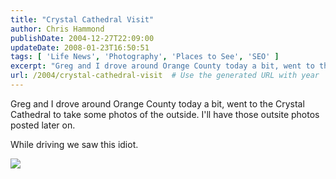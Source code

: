 ```yaml
---
title: "Crystal Cathedral Visit"
author: Chris Hammond
publishDate: 2004-12-27T22:09:00
updateDate: 2008-01-23T16:50:51
tags: [ 'Life News', 'Photography', 'Places to See', 'SEO' ]
excerpt: "Greg and I drove around Orange County today a bit, went to the Crystal Cathedral to take some photos of the outside. I'll have those outsite photos posted later on. While driving we saw this..."
url: /2004/crystal-cathedral-visit  # Use the generated URL with year
---
```

<P>Greg and I drove around Orange County today a bit, went to the Crystal Cathedral to take some photos of the outside. I'll have those outsite photos posted later on.</P> <P>While driving we saw this idiot.</P><IMG src="/gallery/photos/40/5460.aspx">
